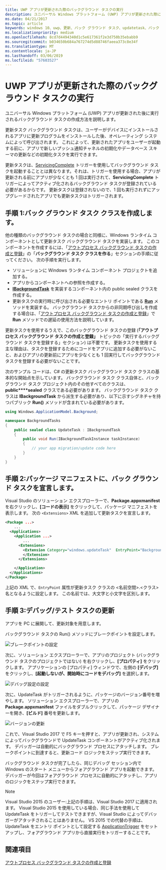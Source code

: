 ```yaml
---
title: UWP アプリが更新された際のバックグラウンド タスクの実行
description: ユニバーサル Windows プラットフォーム (UWP) アプリが更新された際に実行されるバックグラウンド タスクの作成方法を説明します。
ms.date: 04/21/2017
ms.topic: article
keywords: windows 10、uwp、更新、バック グラウンド タスク、updatetask、バック グラウンド タスク
ms.localizationpriority: medium
ms.openlocfilehash: 8cd7d4494340d1c5e617361f2e3d750b35ebabb9
ms.sourcegitcommit: b034650b684a767274d5d88746faeea373c8e34f
ms.translationtype: MT
ms.contentlocale: ja-JP
ms.lasthandoff: 03/06/2019
ms.locfileid: "57603527"
---
```

# <a name="run-a-background-task-when-your-uwp-app-is-updated"></a>UWP アプリが更新された際のバックグラウンド タスクの実行

ユニバーサル Windows プラットフォーム (UWP) アプリが更新された後に実行されるバックグラウンド タスクの作成方法を説明します。

更新タスク バックグラウンド タスクは、ユーザーがデバイスにインストールされるアプリに更新プログラムをインストールした後、オペレーティング システムによって呼び出されます。 これによって、更新されたアプリをユーザーが起動する前に、アプリで新しいプッシュ通知チャネルの初期化やデータベース スキーマの更新などの初期化タスクを実行できます。

更新タスクは、[ServicingComplete](https://docs.microsoft.com/uwp/api/Windows.ApplicationModel.Background.SystemTriggerType) トリガーを使用してバックグラウンド タスクを起動することとは異なります。それは、トリガーを使用する場合、アプリが更新される前にアプリが少なくとも 1 回は実行されて、**ServicingComplete** トリガーによってアクティブ化されるバックグラウンド タスクが登録されている必要があるからです。  更新タスクは登録されないので、1 回も実行されずにアップグレードされたアプリでも更新タスクはトリガーされます。

## <a name="step-1-create-the-background-task-class"></a>手順 1:バック グラウンド タスク クラスを作成します。

他の種類のバックグラウンド タスクの場合と同様に、Windows ランタイム コンポーネントとして更新タスク バックグラウンド タスクを実装します。 このコンポーネントを作成するには、「[アウトプロセス バックグラウンド タスクの作成と登録](https://docs.microsoft.com/windows/uwp/launch-resume/create-and-register-a-background-task)」の「**バックグラウンド タスク クラスを作る**」セクションの手順に従ってください。 次の手順を実行します。

- ソリューションに Windows ランタイム コンポーネント プロジェクトを追加する。
- アプリからコンポーネントへの参照を作成する。
- [  **IBackgroundTask**](https://msdn.microsoft.com/library/windows/apps/br224794) を実装するコンポーネント内の public sealed クラスを作成する。
- 更新タスクの実行時に呼び出される必要なエントリ ポイントである [**Run**](https://msdn.microsoft.com/library/windows/apps/br224811) メソッドを実装する。 バックグラウンド タスクからの非同期呼び出しを作成する場合は、「[アウトプロセス バックグラウンド タスクの作成と登録](https://docs.microsoft.com/windows/uwp/launch-resume/create-and-register-a-background-task)」で **Run** メソッドでの遅延の使用方法を説明しています。

更新タスクを使用するうえで、このバックグラウンド タスクの登録 (**「アウトプロセス バックグラウンド タスクの作成と登録」** トピックの「実行するバックグラウンド タスクを登録する」セクション) は不要です。 更新タスクを使用する主な理由は、タスクを登録するためにコードをアプリに追加する必要がないこと、およびアプリの更新前にアプリを少なくとも 1 回実行してバックグラウンド タスクを登録する必要がないことです。

次のサンプル コードは、C# の更新タスク バックグラウンド タスク クラスの基本的な開始点を示しています。 バックグラウンド タスク クラス自体と、バックグラウンド タスク プロジェクト内のその他すべてのクラスは、**public****sealed** クラスである必要があります。 バックグラウンド タスク クラスは **IBackgroundTask** から派生する必要があり、以下に示すシグネチャを持つパブリック **Run()** メソッドが含まれている必要があります。

```cs
using Windows.ApplicationModel.Background;

namespace BackgroundTasks
{
    public sealed class UpdateTask : IBackgroundTask
    {
        public void Run(IBackgroundTaskInstance taskInstance)
        {
            // your app migration/update code here
        }
    }
}
```

## <a name="step-2-declare-your-background-task-in-the-package-manifest"></a>手順 2:パッケージ マニフェストに、バック グラウンド タスクを宣言します。

Visual Studio のソリューション エクスプローラーで、**Package.appxmanifest** を右クリックし、**[コードの表示]** をクリックして、パッケージ マニフェストを表示します。 次の `<Extensions>` XML を追加して更新タスクを宣言します。

```XML
<Package ...>
    ...
  <Applications>  
    <Application ...>  
        ...
      <Extensions>  
        <Extension Category="windows.updateTask"  EntryPoint="BackgroundTasks.UpdateTask">  
        </Extension>  
      </Extensions>

    </Application>  
  </Applications>  
</Package>
```

上記の XML で、`EntryPoint` 属性が更新タスク クラスの <名前空間>.<クラス> 名となるように設定します。 この名前では、大文字と小文字を区別します。

## <a name="step-3-debugtest-your-update-task"></a>手順 3:デバッグ/テスト タスクの更新

アプリを PC に展開して、更新対象を用意します。

バックグラウンド タスクの Run() メソッドにブレークポイントを設定します。

![ブレークポイントの設定](images/run-func-breakpoint.png)

次に、ソリューション エクスプローラーで、アプリのプロジェクト (バックグラウンド タスクのプロジェクトではない) を右クリックし、**[プロパティ]** をクリックします。 アプリケーションの [プロパティ] ウィンドウで、左側の **[デバッグ]** をクリックし、**[起動しないが、開始時にコードをデバッグ]** を選択します。

![デバッグ設定の設定](images/do-not-launch-but-debug.png)

次に、UpdateTask がトリガーされるように、パッケージのバージョン番号を増やします。 ソリューション エクスプローラーで、アプリの **Package.appxmanifest** ファイルをダブルクリックして、パッケージ デザイナーを開き、**[ビルド]** 番号を更新します。

![バージョンの更新](images/bump-version.png)

これで、Visual Studio 2017 で F5 キーを押すと、アプリが更新され、システムによってバックグラウンドで UpdateTask コンポーネントがアクティブ化されます。 デバッガーは自動的にバックグラウンド プロセスにアタッチします。 ブレークポイントに到達すると、更新コード ロジックをステップ実行できます。

バックグラウンド タスクが完了したら、同じデバッグ セッション内で Windows のスタート メニューからフォアグラウンド アプリを起動できます。 デバッガーが今回はフォアグラウンド プロセスに自動的にアタッチし、アプリのロジックをステップ実行できます。

> [!NOTE]
> Visual Studio 2015 のユーザー:上記の手順は、Visual Studio 2017 に適用されます。 Visual Studio 2015 を使用している場合、同じ手法を使用して UpdateTask をトリガーしてテストできますが、Visual Studio によってデバッガーがアタッチされることはありません。 VS 2015 での代替の手順は、UpdateTask をエントリ ポイントとして設定する [ApplicationTrigger](https://docs.microsoft.com/windows/uwp/launch-resume/trigger-background-task-from-app) をセットアップし、フォアグラウンド アプリから直接実行をトリガーすることです。

## <a name="see-also"></a>関連項目

[アウトプロセス バックグラウンド タスクの作成と登録](https://docs.microsoft.com/windows/uwp/launch-resume/create-and-register-a-background-task)
